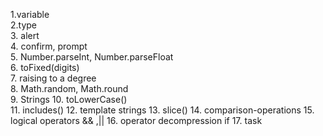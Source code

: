 1.variable                                           
2.type                                       
3. alert                                    
4. confirm, prompt                            
5. Number.parseInt, Number.parseFloat        
6. toFixed(digits)                            
7. raising to a degree                                     
8. Math.random, Math.round                  
9. Strings
10. toLowerCase()   
11. includes()
12. template strings
13. slice()
14. comparison-operations
15. logical operators && ,||
16. operator decompression if 
17. task  
